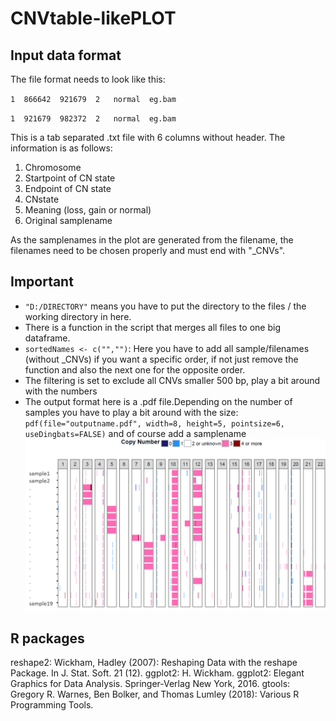 # CNVtable-likePLOT

## Input data format

The file format needs to look like this:

`1	866642	921679	2	normal	eg.bam`

`1	921679	982372	2	normal	eg.bam`

This  is a tab separated .txt file with 6 columns without header. The information is as follows:

1. Chromosome
2. Startpoint of CN state
3. Endpoint of CN state
4. CNstate
5. Meaning (loss, gain or normal)
6. Original samplename 

As the samplenames in the plot are generated from the filename, the filenames need to be chosen properly and must end with "_CNVs".




## Important

* `"D:/DIRECTORY"` means you have to put the directory to the files / the working directory in here.
* There is a function in the script that merges all files to one big dataframe.
* `sortedNames <- c("","")`: Here you have to add all sample/filenames (without _CNVs) if you want a specific order, if not just remove the function and also the next one for the opposite order.
*	The filtering is set to exclude all CNVs smaller 500 bp, play a bit around with the numbers
*	The output format here is a .pdf file.Depending on the number of samples you have to play a bit around with the size: `pdf(file="outputname.pdf", width=8, height=5, pointsize=6, useDingbats=FALSE)` and of course add a samplename
![CNV-table-like-visualization](https://github.com/KristinaKeuper/CNVtable-likePLOT/blob/master/cnv_table-like_visualization.png "CNV plot")


## R packages
reshape2: Wickham, Hadley (2007): Reshaping Data with the reshape Package. In J. Stat. Soft. 21 (12).
ggplot2: H. Wickham. ggplot2: Elegant Graphics for Data Analysis. Springer-Verlag New York, 2016. 
gtools: Gregory R. Warnes, Ben Bolker, and Thomas Lumley (2018): Various R Programming Tools.
